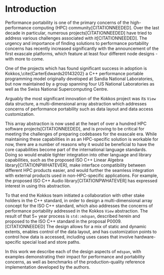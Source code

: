 
Introduction
============

Performance portability is one of the primary concerns of the high-performance computing (HPC) community[CITATIONNEEDED].
Over the last decade in particular, numerous projects[CITATIONNEEDED] have tried to address various challenges associated with it[CITATIONNEEDED]. 
The urgency and importance of finding solutions to performance portability concerns has recently increased significantly with the announcement of the first exascale platforms, which feature at least four different node designs - with more to come.
<!-- TODO: Make the second half of this sentence more concise. -->
One of the projects which has found significant success in adoption is Kokkos,\cite{CarterEdwards20143202} a C++ performance portable programming model originally developed at Sandia National Laboratories, but now maintained by a group spanning four US National Laboratories as well as the Swiss National Supercomputing Centre. 

Arguably the most significant innovation of the Kokkos project was its `View` data structure, a multi-dimensional array abstraction which addresses concerns of performance portability such as data layout and data access customization.
<!-- TODO: Insert citation for "hundred HPC software projects", https://github.com/kokkos/kokkos/issues/1950, and make sure the numeric claim matches the citation. -->
This array abstraction is now used at the heart of over a hundred HPC software projects[CITATIONNEEDED], and is proving to be critical for meeting the challenges of preparing codebases for the exascale era. 
While maintaining these capabilities in as an HPC-specific solution is workable for now, there are a number of reasons why it would be beneficial to have the core capabilities become part of the international language standards.
Doing so would enable tighter integration into other language and library capabilities, such as the proposed ISO C++ Linear Algebra library[CITATIONPWHATEVER], make interface compatibility between different HPC products easier, and would further the seamless integration with external products used in non-HPC-specific applications.
For example, the proposed ISO C++ Audio library[CITATIONPWHATEVER] has expressed interest in using this abstraction.

To that end the Kokkos team initiated a collaboration with other stake holders in the C++ standard, in order to design a multi-dimensional array concept for the ISO C++ standard, which also addresses the concerns of performance portability addressed in the Kokkos `View` abstraction.
The result of that 5+ year process is `std::mdspan`, described herein and proposed to the ISO C++ standard in the proposal P0009.[CITATIONNEEDED] The design allows for a mix of static and dynamic extents, enables control of the data layout, and has customization points to control how data is accessed, including uses cases that involve hardware-specific special load and store paths.

In this work we describe each of the design aspects of `mdspan`, with examples demonstrating their impact for performance and portability concerns, as well as benchmarks of the production-quality reference implementation developed by the authors.

